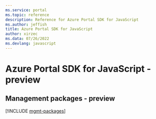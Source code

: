 ```yaml
---
ms.service: portal
ms.topic: reference
description: Reference for Azure Portal SDK for JavaScript
ms.author: jeffish
title: Azure Portal SDK for JavaScript
author: xirzec
ms.data: 07/26/2022
ms.devlang: javascript
---
```

# Azure Portal SDK for JavaScript - preview

## Management packages - preview
[!INCLUDE [mgmt-packages](portal-mgmt-index.md)]